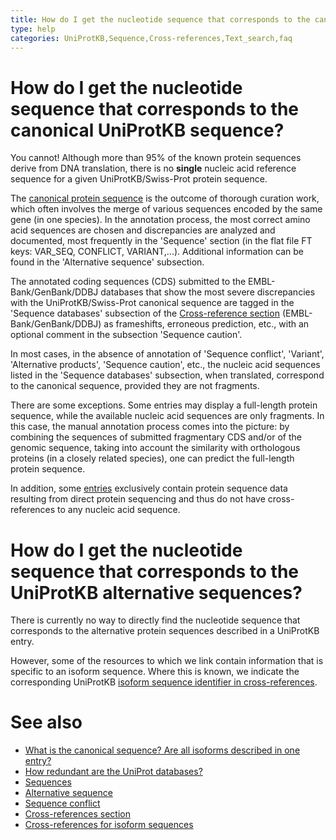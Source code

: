 ```yaml
---
title: How do I get the nucleotide sequence that corresponds to the canonical UniProtKB sequence?
type: help
categories: UniProtKB,Sequence,Cross-references,Text_search,faq
---
```


# How do I get the nucleotide sequence that corresponds to the canonical UniProtKB sequence?

You cannot! Although more than 95% of the known protein sequences derive from DNA translation, there is no **single** nucleic acid reference sequence for a given UniProtKB/Swiss-Prot protein sequence.

The [canonical protein sequence](https://www.uniprot.org/help/canonical_and_isoforms) is the outcome of thorough curation work, which often involves the merge of various sequences encoded by the same gene (in one species). In the annotation process, the most correct amino acid sequences are chosen and discrepancies are analyzed and documented, most frequently in the 'Sequence' section (in the flat file FT keys: VAR_SEQ, CONFLICT, VARIANT,...). Additional information can be found in the 'Alternative sequence' subsection.

The annotated coding sequences (CDS) submitted to the EMBL-Bank/GenBank/DDBJ databases that show the most severe discrepancies with the UniProtKB/Swiss-Prot canonical sequence are tagged in the 'Sequence databases' subsection of the [Cross-reference section](https://www.uniprot.org/help/cross_references_section) (EMBL-Bank/GenBank/DDBJ) as frameshifts, erroneous prediction, etc., with an optional comment in the subsection 'Sequence caution'.

In most cases, in the absence of annotation of 'Sequence conflict', 'Variant', 'Alternative products', 'Sequence caution', etc., the nucleic acid sequences listed in the 'Sequence databases' subsection, when translated, correspond to the canonical sequence, provided they are not fragments.

There are some exceptions. Some entries may display a full-length protein sequence, while the available nucleic acid sequences are only fragments. In this case, the manual annotation process comes into the picture: by combining the sequences of submitted fragmentary CDS and/or of the genomic sequence, taking into account the similarity with orthologous proteins (in a closely related species), one can predict the full-length protein sequence.

In addition, some [entries](https://www.uniprot.org/uniprotkb/?query=reviewed:true+keyword:KW-0903+NOT+database:embl) exclusively contain protein sequence data resulting from direct protein sequencing and thus do not have cross-references to any nucleic acid sequence.

# How do I get the nucleotide sequence that corresponds to the UniProtKB alternative sequences?

There is currently no way to directly find the nucleotide sequence that corresponds to the alternative protein sequences described in a UniProtKB entry.

However, some of the resources to which we link contain information that is specific to an isoform sequence. Where this is known, we indicate the corresponding UniProtKB [isoform sequence identifier in cross-references](https://www.uniprot.org/help/isoform_crossreferences).

# See also

- [What is the canonical sequence? Are all isoforms described in one entry?](https://www.uniprot.org/help/canonical_and_isoforms)
- [How redundant are the UniProt databases?](https://www.uniprot.org/help/redundancy)
- [Sequences](https://www.uniprot.org/help/sequences)
- [Alternative sequence](https://www.uniprot.org/help/var_seq)
- [Sequence conflict](https://www.uniprot.org/help/conflict)
- [Cross-references section](https://www.uniprot.org/help/cross_references_section)
- [Cross-references for isoform sequences](https://www.uniprot.org/help/isoform_crossreferences)
